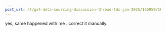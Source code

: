 ```yaml
---
post_url: /t/ga4-data-sourcing-discussion-thread-tds-jan-2025/165959/165
---
```

yes, same happened with me . correct it manually.